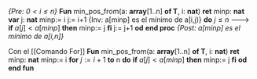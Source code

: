 *{Pre: $0<i≤n$}*
**Fun** min_pos_from(a: **array**[1..n] **of T**, i: **nat**) **ret** minp: **nat**
	**var** j: **nat**
	minp:= i
	j:= i+1          {Inv: a[minp] es el mínimo de a[i,j)}
	**do** $j≤n$ --->
		**if** $a[j] < a[minp]$ **then**
			minp:= j
		**fi**
		j:= j+1
	**od**
**end proc**
*{Post: a[minp] es el mínimo de a[i,n]}*

Con el [[Comando For]]
**Fun** min_pos_from(a: **array**[1..n] **of T**, i: **nat**) **ret** minp: **nat**
	minp:= i
	**for** $j:= i + 1$ **to** n **do** 
		**if** $a[j] < a[minp]$ **then**
			minp:= j
		**fi**
	**od**
**end fun**
